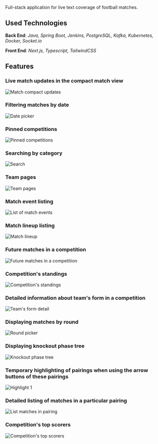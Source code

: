 Full-stack application for live text coverage of football matches. 

## Used Technologies

**Back End**: *Java, Spring Boot, Jenkins, PostgreSQL, Kafka, Kubernetes, Docker, Socket.io*

**Front End**: *Next.js, Typescript, TailwindCSS*

## Features

### Live match updates in the compact match view

![Match compact updates](https://github.com/Echelon133/sports-live/blob/master/screens/match_compact_updates.png)

### Filtering matches by date
![Date picker](https://github.com/Echelon133/sports-live/blob/master/screens/index1.png)

### Pinned competitions
![Pinned competitions](https://github.com/Echelon133/sports-live/blob/master/screens/index2.png)

### Searching by category
![Search](https://github.com/Echelon133/sports-live/blob/master/screens/search.png)

### Team pages

![Team pages](https://github.com/Echelon133/sports-live/blob/master/screens/team_view.png)

### Match event listing

![List of match events](https://github.com/Echelon133/sports-live/blob/master/screens/match1.png)

### Match lineup listing

![Match lineup](https://github.com/Echelon133/sports-live/blob/master/screens/lineup.png)

### Future matches in a competition

![Future matches in a competition](https://github.com/Echelon133/sports-live/blob/master/screens/competition_future_matches.png)

### Competition's standings

![Competition's standings](https://github.com/Echelon133/sports-live/blob/master/screens/comp3.png)

### Detailed information about team's form in a competition

![Team's form detail](https://github.com/Echelon133/sports-live/blob/master/screens/competition_form_detail.png)

### Displaying matches by round

![Round picker](https://github.com/Echelon133/sports-live/blob/master/screens/comp4_2.png)

### Displaying knockout phase tree

![Knockout phase tree](https://github.com/Echelon133/sports-live/blob/master/screens/comp5_2.png)

### Temporary highlighting of pairings when using the arrow buttons of these pairings

![Highlight 1](https://github.com/Echelon133/sports-live/blob/master/screens/next_previous_knockout.png)

### Detailed listing of matches in a particular pairing

![List matches in pairing](https://github.com/Echelon133/sports-live/blob/master/screens/comp8.png)

### Competition's top scorers

![Competition's top scorers](https://github.com/Echelon133/sports-live/blob/master/screens/comp9.png)

